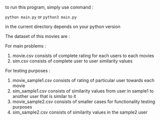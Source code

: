 to run this program, simply use command :

`python main.py` or `python3 main.py`

in the current directory depends on your python version

The dataset of this movies are :

For main problems :

1. movie.csv consists of complete rating for each users to each movies
2. sim.csv consists of complete user to user similarity values

For testing purposes :

1. movie_sample1.csv consists of rating of particular user towards each movie
2. sim_sample1.csv consists of similarity values from user in sample1 to another user that is similar to it
3. movie_sample2.csv consists of smaller cases for functionality testing purposes
4. sim_sample2.csv consists of similarity values in the sample2 user
